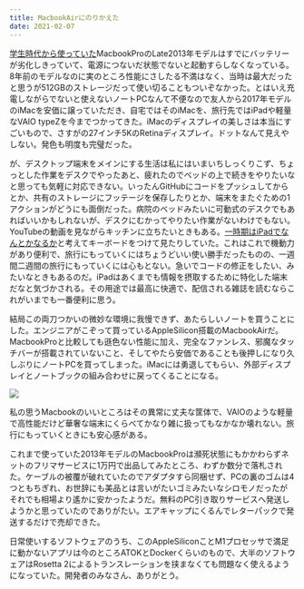 ```yaml
---
title: MacbookAirにのりかえた
date: 2021-02-07
---
```


[学生時代から使っていた](/post/84137253879/)MacbookProのLate2013年モデルはすでにバッテリーが劣化しきっていて、電源につないだ状態でないと起動すらしなくなっている。8年前のモデルなのに実のところ性能にさしたる不満はなく、当時は最大だったと思うが512GBのストレージだって使い切ることもついぞなかった。とはいえ充電しながらでないと使えないノートPCなんて不便なので友人から2017年モデルのiMacを安価に譲っていただき、自宅ではそのiMacを、旅行先ではiPadや軽量なVAIO typeZを今までつかってきた。iMacのディスプレイの美しさは本当にすごいもので、さすがの27インチ5KのRetinaディスプレイ。ドットなんて見えやしない。発色も明度も完璧だった。

が、デスクトップ端末をメインにする生活は私にはいまいちしっくりこず、ちょっとした作業をデスクでやったあと、疲れたのでベッドの上で続きをやりたいなと思っても気軽に対応できない。いったんGitHubにコードをプッシュしてからとか、共有のストレージにフッテージを保存したりとか、端末をまたぐための1アクションがどうにも面倒だった。病院のベッドみたいに可動式のデスクでもあればいいかもしれないが、デスクにむかってやりたい作業がないわけでもない。YouTubeの動画を見ながらキッチンに立ちたいときもある。[一時期はiPadでなんとかなるか](/post/1588136546/)と考えてキーボードをつけて見たりしていた。これはこれで機動力があり便利で、旅行にもっていくにはちょうどいい使い勝手だったものの、一週間二週間の旅行にもっていくには心もとない。急いでコードの修正をしたい、みたいなときもあるのだ。iPadはあくまでも情報を摂取するために特化した端末だなと気づかされる。その用途では最高に快適で、配信される雑誌を読むならこれがいまでも一番便利に思う。

結局この両刀つかいの微妙な環境に我慢できず、あたらしいノートを買うことにした。エンジニアがこぞって買っているAppleSilicon搭載のMacbookAirだ。MacbookProと比較しても遜色ない性能に加え、完全なファンレス、邪魔なタッチバーが搭載されていないこと、そしてやたら安価であることも後押しになり久しぶりにノートPCを買ってしまった。iMacには勇退してもらい、外部ディスプレイとノートブックの組み合わせに戻ってくることになる。

![](https://photos.smugmug.com/photos/i-zw9S73B/0/95b75827/X4/i-zw9S73B-X4.jpg)

私の思うMacbookのいいところはその異常に丈夫な筐体で、VAIOのような軽量で高性能だけど華奢な端末にくらべてかなり雑に扱ってもなかなか壊れない。旅行にもっていくときにも安心感がある。

これまで使っていた2013年モデルのMacbookProは瀕死状態にもかかわらずネットのフリマサービスに1万円で出品してみたところ、わずか数分で落札された。ケーブルの被覆が破れていたのでアダプタすら同梱せず、PCの裏のゴムは4つともちぎれ、お世辞にも美品とは言いがたいゴミみたいなシロモノだったがそれでも相場より遙かに安かったようだ。無料のPC引き取りサービスへ発送しようかと思っていたのでありがたい。エアキャップにくるんでレターパックで発送するだけで売却できた。

日常使いするソフトウェアのうち、このAppleSiliconことM1プロセッサで満足に動かないアプリは今のところATOKとDockerくらいのもので、大半のソフトウェアはRosetta 2によるトランスレーションを挟まなくても問題なく使えるようになっていた。開発者のみなさん、ありがとう。
